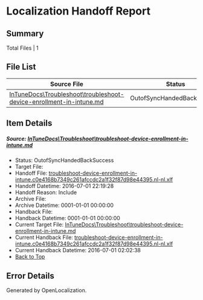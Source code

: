 # <a name='report-top'></a> Localization Handoff Report

## Summary
 Total Files | 1

## File List
 Source File | Status | Details 
 ----------- | ------ | ------- 
 [InTuneDocs\Troubleshoot\troubleshoot-device-enrollment-in-intune.md](https://github.com/Microsoft/IntuneDocs-pr/blob/d12a31eb0727f7ca0c460049ac6fffb314daf70e/InTuneDocs/Troubleshoot/troubleshoot-device-enrollment-in-intune.md) | OutofSyncHandedBackSuccess | [Details](#62668c607bc3064cf8148fd7929b3c1268b721d71159)

## Item Details
##### <a name='62668c607bc3064cf8148fd7929b3c1268b721d71159'></a> Source: [InTuneDocs\Troubleshoot\troubleshoot-device-enrollment-in-intune.md](https://github.com/Microsoft/IntuneDocs-pr/blob/d12a31eb0727f7ca0c460049ac6fffb314daf70e/InTuneDocs/Troubleshoot/troubleshoot-device-enrollment-in-intune.md)
* Status: OutofSyncHandedBackSuccess
* Target File: 
* Handoff File: [troubleshoot-device-enrollment-in-intune.c0e4168b7349c261afccdc2a1f32f87d98e44395.nl-nl.xlf](https://github.com/Microsoft/EM.handoff/blob/6a275c3d26f7c9163e8a098a83f17612239f7e64/ol-handoff/Microsoft/IntuneDocs-pr.nl-nl/master/troubleshoot-device-enrollment-in-intune.c0e4168b7349c261afccdc2a1f32f87d98e44395.nl-nl.xlf)
* Handoff Datetime: 2016-07-01 22:19:28
* Handoff Reason: Include
* Archive File: 
* Archive Datetime: 0001-01-01 00:00:00
* Handback File: 
* Handback Datetime: 0001-01-01 00:00:00
* Current Target File: [InTuneDocs\Troubleshoot\troubleshoot-device-enrollment-in-intune.md](https://github.com/Microsoft/IntuneDocs-pr.nl-nl/blob/6fc6476c03c864b1f70b86c96172f72896509314/InTuneDocs/Troubleshoot/troubleshoot-device-enrollment-in-intune.md)
* Current Handback File: [troubleshoot-device-enrollment-in-intune.c0e4168b7349c261afccdc2a1f32f87d98e44395.nl-nl.xlf](https://github.com/Microsoft/EM.handback/blob/5294c6b2181707c061b4813dc799377c3ee1fa45/ol-handback/Microsoft/IntuneDocs-pr.nl-nl/master/troubleshoot-device-enrollment-in-intune.c0e4168b7349c261afccdc2a1f32f87d98e44395.nl-nl.xlf)
* Current Handback Datetime: 2016-07-01 02:02:38
* [Back to Top](#report-top)


## Error Details

Generated by OpenLocalization.
